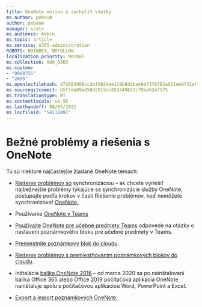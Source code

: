 ```yaml
---
title: OneNote motívu a zachytiť všetky
ms.author: pebaum
author: pebaum
manager: scotv
ms.audience: Admin
ms.topic: article
ms.service: o365-administration
ROBOTS: NOINDEX, NOFOLLOW
localization_priority: Normal
ms.collection: Adm_O365
ms.custom:
- "9000755"
- "2695"
ms.openlocfilehash: d72693900cc2bf0824ae119b8d2ba48e7376765a621eb9f31eb0fe053735f0b0
ms.sourcegitcommit: b5f7da89a650d2915dc652449623c78be6247175
ms.translationtype: MT
ms.contentlocale: sk-SK
ms.lasthandoff: 08/05/2021
ms.locfileid: "54112891"
---
```

# <a name="common-issues-and-resolutions-with-onenote"></a>Bežné problémy a riešenia s OneNote

Tu sú niektoré najčastejšie žiadané OneNote témach:

- [Riešenie problémov so](https://support.office.com/article/299495ef-66d1-448f-90c1-b785a6968d45) synchronizáciou – ak chcete vyriešiť najbežnejšie problémy týkajúce sa synchronizácie služby OneNote, postupujte podľa krokov v časti Riešenie problémov, keď nemôžete synchronizovať [OneNote.](https://support.office.com/article/Fix-issues-when-you-can-t-sync-OneNote-299495ef-66d1-448f-90c1-b785a6968d45)

- Používanie [OneNote v Teams](https://support.microsoft.com/office/0ec78cc3-ba3b-4279-a88e-aa40af9865c2) 

- [Používajte OneNote pre učebné predmety Teams](https://support.office.com/article/bd77f11f-27cd-4d41-bfbd-2b11799f1440) odpovede na otázky o nastavení poznámkového bloku pre učebné predmety v Teams.

- [Premiestnite poznámkový blok do cloudu](https://support.office.com/article/d5c28b91-7b9c-45be-8f0c-529bdbba019a).

- [Riešenie problémov s premiestňovaním poznámkových blokov do cloudu](https://support.office.com/article/70528107-11dc-4f3f-b695-b150059dfd78).

- Inštalácia [balíka OneNote 2016](https://support.office.com/article/c08068d8-b517-4464-9ff2-132cb9c45c08) – od marca 2020 sa po nainštalovaní balíka Office 365 alebo Office 2019 počítačová aplikácia OneNote nainštaluje spolu s počítačovou aplikáciou Word, PowerPoint a Excel.

- [Export a import poznámkových OneNote.](https://support.office.com/article/a4b60da5-8f33-464e-b1ba-b95ce540f309)
